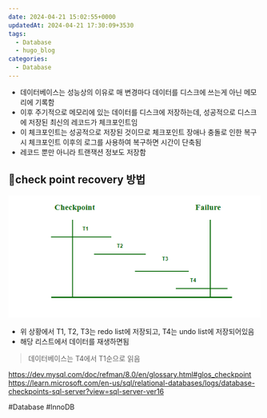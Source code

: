 ```yaml
---
date: 2024-04-21 15:02:55+0000
updatedAt: 2024-04-21 17:30:09+3530
tags:
  - Database
  - hugo_blog
categories:
  - Database
---
```

- 데이터베이스는 성능상의 이유로 매 변경마다 데이터를 디스크에 쓰는게 아닌 메모리에 기록함
- 이후 주기적으로 메모리에 있는 데이터를 디스크에 저장하는데, 성공적으로 디스크에 저장된 최신의 레코드가 체크포인트임
- 이 체크포인트는 성공적으로 저장된 것이므로 체크포인트 장애나 충돌로 인한 복구시 체크포인트 이후의 로그를 사용하여 복구하면 시간이 단축됨
- 레코드 뿐만 아니라 트랜잭션 정보도 저장함

## check point recovery 방법
![Pasted image 20231011230739](real-resource-image/Pasted%20image%2020231011230739.png)

- 위 상황에서 T1, T2, T3는 redo list에 저장되고, T4는 undo list에 저장되어있음
- 해당 리스트에서 데이터를 재생하면됨

> 데이터베이스는 T4에서 T1순으로 읽음

https://dev.mysql.com/doc/refman/8.0/en/glossary.html#glos_checkpoint
https://learn.microsoft.com/en-us/sql/relational-databases/logs/database-checkpoints-sql-server?view=sql-server-ver16

#Database 
#InnoDB 